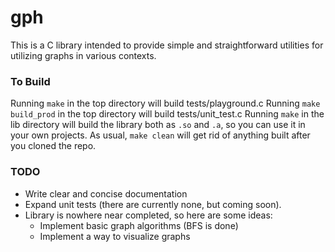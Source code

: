 # gph

This is a C library intended to provide simple and straightforward utilities for utilizing graphs in various contexts.

### To Build

Running `make` in the top directory will build tests/playground.c
Running `make build_prod` in the top directory will build tests/unit_test.c
Running `make` in the lib directory will build the library both as `.so` and `.a`, so you can use it in your own projects.
As usual, `make clean` will get rid of anything built after you cloned the repo.

### TODO

* Write clear and concise documentation
* Expand unit tests (there are currently none, but coming soon).
* Library is nowhere near completed, so here are some ideas:
    - Implement basic graph algorithms (BFS is done)
    - Implement a way to visualize graphs
